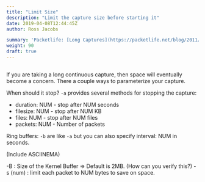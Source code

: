 ```yaml
---
title: "Limit Size"
description: "Limit the capture size before starting it"
date: 2019-04-08T12:44:45Z
author: Ross Jacobs

summary: 'Packetlife: [Long Captures](https://packetlife.net/blog/2011/mar/9/long-term-traffic-capture-wireshark/)'
weight: 90
draft: true
---
```




##
If you are taking a long continuous capture, then space will eventually become a
concern. There a couple ways to parameterize your capture.

When should it stop?  `-a` provides several methods for stopping the capture:

- duration: NUM - stop after NUM seconds
- filesize: NUM - stop after NUM KB
- files: NUM - stop after NUM files
- packets: NUM - Number of packets

Ring buffers: `-b` are like `-a` but you can also specify interval: NUM in
seconds.

(Include ASCIINEMA)

-B  : Size of the Kernel Buffer => Default is 2MB. (How can you verify this?)
-s (num) : limit each packet to NUM bytes to save on space.
